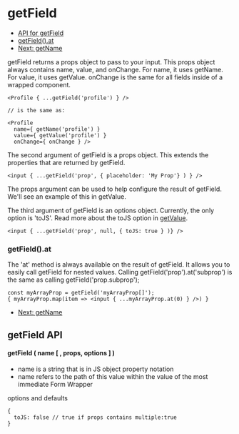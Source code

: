 # getField

* [API for getField](#API)
* [getField().at](#getFieldAt)
* [Next: getName](./get-name.md)


getField returns a props object to pass to your input.  This props object always
contains name, value, and onChange.  For name, it uses getName.  For value, it uses
getValue.  onChange is the same for all fields inside of a wrapped component.

```
<Profile { ...getField('profile') } />

// is the same as:

<Profile
  name={ getName('profile') }
  value={ getValue('profile') }
  onChange={ onChange } />
```

The second argument of getField is a props object.  This extends the properties that
are returned by getField.

```
<input { ...getField('prop', { placeholder: 'My Prop'} ) } />
```

The props argument can be used to help configure the result of getField.
We'll see an example of this in getValue.

The third argument of getField is an options object.  Currently, the only option is 'toJS'.
Read more about the toJS option in [getValue](./get-value.md).

```
<input { ...getField('prop', null, { toJS: true } )} />
```


### <a name="getFieldAt"></a>getField().at

The 'at' method is always available on the result of getField.  It allows you to easily call getField for nested values.
Calling getField('prop').at('subprop') is the same as calling getField('prop.subprop');

```
const myArrayProp = getField('myArrayProp[]');
{ myArrayProp.map(item => <input { ...myArrayProp.at(0) } />) }
```


* [Next: getName](./get-name.md)


## <a name="API"></a>getField API

#### getField ( name [ , props,  options ] )

* name is a string that is in JS object property notation
* name refers to the path of this value within the value of the most immediate Form Wrapper

options and defaults
```
{
  toJS: false // true if props contains multiple:true
}
```
